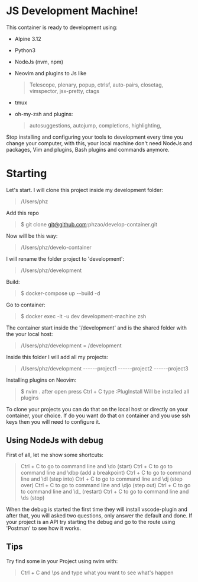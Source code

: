 # JS Development Machine!

This container is ready to development using:

- Alpine 3.12
- Python3
- NodeJs (nvm, npm)
- Neovim and plugins to Js like
  >  Telescope, plenary, popup, ctrlsf, auto-pairs, closetag, vimspector, jsx-pretty, ctags
 
- tmux
- oh-my-zsh and plugins:
  > autosuggestions, autojump, completions, highlighting,

Stop installing and configuring your tools to development every time you change your computer, with this, your local machine don't need NodeJs and packages, Vim and plugins, Bash plugins and commands anymore.
# Starting

Let's start. I will clone this project inside my development folder:
  > /Users/phz

Add this repo
  > $ git clone git@github.com:phzao/develop-container.git

Now will be this way:
  > /Users/phz/develo-container

I will rename the folder project to 'development':
  > /Users/phz/development

Build:
  > $ docker-compose up --build -d

Go to container:
  > $ docker exec -it -u dev development-machine zsh

The container start inside the '/development' and is the shared folder with the your local host:
  > /Users/phz/development  = /development

Inside this folder I will add all my projects:
> /Users/phz/development
> ------project1
> ------project2
> ------project3 

Installing plugins on Neovim:
  > $ nvim .
  >  after open press Ctrl + C
  >  type :PlugInstall
  >  Will be installed all plugins

To clone your projects you can do that on the local host or directly on your container, your choice. If do you want do that on container and you use ssh keys then you will need to configure it.
 
## Using NodeJs with debug

First of all, let me show some shortcuts:
>  Ctrl + C to go to command line and \do (start)
>  Ctrl + C to go to command line and \dbp (add a breakpoint)
>  Ctrl + C to go to command line and \dl (step into)
>  Ctrl + C to go to command line and \dj (step over)
>  Ctrl + C to go to command line and \djo (step out)
>  Ctrl + C to go to command line and \d_ (restart)
>  Ctrl + C to go to command line and \ds (stop)

When the debug is started the first time they will install vscode-plugin and after that, you will asked two questions, only answer the default and done. If your project is an API try starting the debug and go to the route using 'Postman' to see how it works.

## Tips

Try find some in your Project using nvim with:
  >  Ctrl + C and \ps and type what you want to see what's happen

